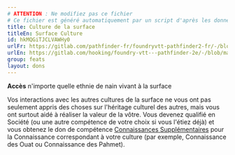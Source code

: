 ```yaml
---
# ATTENTION : Ne modifiez pas ce fichier
# Ce fichier est généré automatiquement par un script d'après les données du module Foundry VTT officiel et de sa traduction
title: Culture de la surface
titleEn: Surface Culture
id: hkMQGiTJCLVAWHy0
urlFr: https://gitlab.com/pathfinder-fr/foundryvtt-pathfinder2-fr/-/blob/master/data/feats/hkMQGiTJCLVAWHy0.htm
urlEn: https://gitlab.com/hooking/foundry-vtt---pathfinder-2e/-/blob/master/packs/data/feats.db/surface-culture.json
group: feats
layout: dons
---
```

**Accès** n'importe quelle ethnie de nain vivant à la surface

Vos interactions avec les autres cultures de la surface ne vous ont pas seulement appris des choses sur l'héritage culturel des autres, mais vous ont surtout aidé à réaliser la valeur de la vôtre. Vous devenez qualifié en Société (ou une autre compétence de votre choix si vous l'étiez déjà) et vous obtenez le don de compétence [Connaissances Supplémentaires](connaissances-supplémentaires.md) pour la Connaissance correspondant à votre culture (par exemple, Connaissance des Ouat ou Connaissance des Pahmet). 


